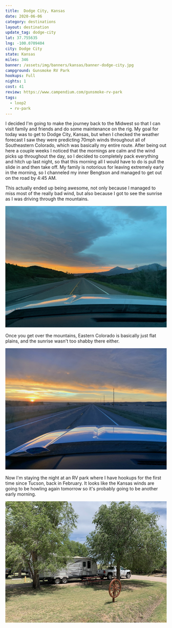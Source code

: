 ```yaml
---
title:  Dodge City, Kansas
date: 2020-06-06
category: destinations
layout: destination
update_tag: dodge-city
lat: 37.755635
lng: -100.0709404
city: Dodge City
state: Kansas
miles: 346
banner: /assets/img/banners/kansas/banner-dodge-city.jpg
campground: Gunsmoke RV Park
hookups: Full
nights: 1
cost: 41
review: https://www.campendium.com/gunsmoke-rv-park
tags:
  - loop2
  - rv-park
---
```


<p class="text-justify">
I decided I'm going to make the journey back to the Midwest so that I can visit family and friends and do some maintenance on the rig. My goal for today was to get to Dodge City, Kansas, but when I checked the weather forecast I saw they were predicting 70mph winds throughout all of Southeastern Colorado, which was basically my entire route. After being out here a couple weeks I noticed that the mornings are calm and the wind picks up throughout the day, so I decided to completely pack everything and hitch up last night, so that this morning all I would have to do is pull the slide in and then take off. My family is notorious for leaving extremely early in the morning, so I channeled my inner Bengtson and managed to get out on the road by 4:45 AM. 
</p>

<p class="text-justify">
This actually ended up being awesome, not only because I managed to miss most of the really bad wind, but also because I got to see the sunrise as I was driving through the mountains.
</p>

![sunrise in colorado mountains](/assets/img/destinations/kansas/dodge-city-driving-1.jpg)

<p class="text-justify">
Once you get over the mountains, Eastern Colorado is basically just flat plains, and the sunrise wasn't too shabby there either.
</p>

![sunrise in eastern colorado plains](/assets/img/destinations/kansas/dodge-city-driving-2.jpg)

<p class="text-justify">
Now I'm staying the night at an RV park where I have hookups for the first time since Tucson, back in February. It looks like the Kansas winds are going to be howling again  tomorrow so it's probably going to be another early morning. 
</p>

![gunsmoke rv park](/assets/img/destinations/kansas/dodge-city.jpg)
